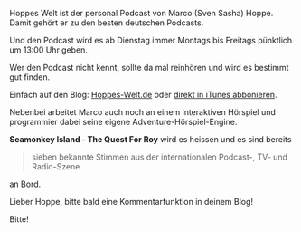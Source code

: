 <!--
.. title: Hoppes Welt ab dem 10.4.2007 von Mo-Fr täglich
.. slug: 64-hoppes-welt-ab-dem-1042007-von-mo-fr-taglich
.. date: 2007-04-05 22:22:04
.. tags: Hoppes Welt,Podcasts
.. description: 
.. type: text
-->

<!-- TEASER_END -->
Hoppes Welt ist der personal Podcast von Marco (Sven Sasha) Hoppe.
Damit gehört er zu den besten deutschen Podcasts.

Und den Podcast wird es ab Dienstag immer Montags bis Freitags pünktlich um 13:00 Uhr geben.

Wer den Podcast nicht kennt, sollte da mal reinhören und wird es bestimmt gut finden.

Einfach auf den Blog: [Hoppes-Welt.de](http://www.hoppes-welt.de/) oder [direkt in iTunes abbonieren](http://phobos.apple.com/WebObjects/MZStore.woa/wa/viewPodcast?id=101469137).

Nebenbei arbeitet Marco auch noch an einem interaktiven Hörspiel und programmier dabei seine eigene Adventure-Hörspiel-Engine.

**Seamonkey Island - The Quest For Roy** wird es heissen und es sind bereits

>sieben bekannte Stimmen aus der internationalen Podcast-, TV- und Radio-Szene

an Bord.

Lieber Hoppe, bitte bald eine Kommentarfunktion in deinem Blog!

Bitte!
